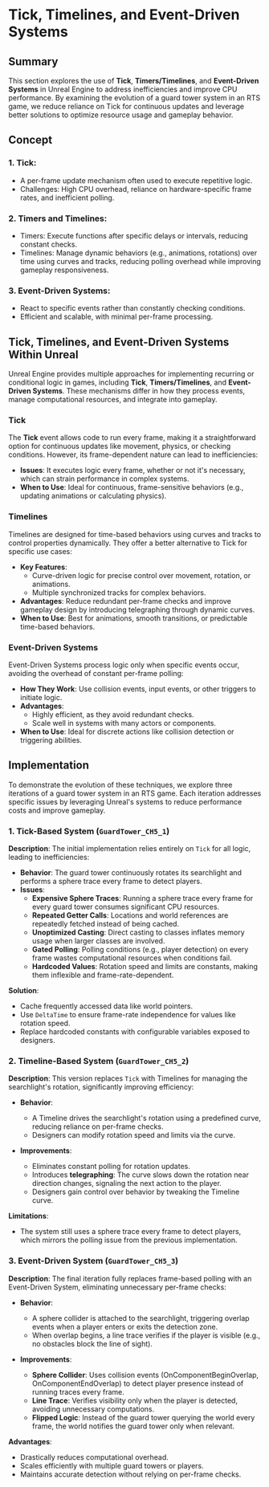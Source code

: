 # Tick, Timelines, and Event-Driven Systems

## Summary

This section explores the use of **Tick**, **Timers/Timelines**, and **Event-Driven Systems** in Unreal Engine to address inefficiencies and improve CPU performance. By examining the evolution of a guard tower system in an RTS game, we reduce reliance on Tick for continuous updates and leverage better solutions to optimize resource usage and gameplay behavior.

## Concept

### 1. Tick:

- A per-frame update mechanism often used to execute repetitive logic.
- Challenges: High CPU overhead, reliance on hardware-specific frame rates, and inefficient polling.

### 2. Timers and Timelines:

- Timers: Execute functions after specific delays or intervals, reducing constant checks.
- Timelines: Manage dynamic behaviors (e.g., animations, rotations) over time using curves and tracks, reducing polling overhead while improving gameplay responsiveness.

### 3. Event-Driven Systems:

- React to specific events rather than constantly checking conditions.
- Efficient and scalable, with minimal per-frame processing.

## Tick, Timelines, and Event-Driven Systems Within Unreal

Unreal Engine provides multiple approaches for implementing recurring or conditional logic in games, including **Tick**, **Timers/Timelines**, and **Event-Driven Systems**. These mechanisms differ in how they process events, manage computational resources, and integrate into gameplay.

### Tick

The **Tick** event allows code to run every frame, making it a straightforward option for continuous updates like movement, physics, or checking conditions. However, its frame-dependent nature can lead to inefficiencies:

- **Issues**: It executes logic every frame, whether or not it's necessary, which can strain performance in complex systems.
- **When to Use**: Ideal for continuous, frame-sensitive behaviors (e.g., updating animations or calculating physics).

### Timelines

Timelines are designed for time-based behaviors using curves and tracks to control properties dynamically. They offer a better alternative to Tick for specific use cases:

- **Key Features**:
  - Curve-driven logic for precise control over movement, rotation, or animations.
  - Multiple synchronized tracks for complex behaviors.
- **Advantages**: Reduce redundant per-frame checks and improve gameplay design by introducing telegraphing through dynamic curves.
- **When to Use**: Best for animations, smooth transitions, or predictable time-based behaviors.

### Event-Driven Systems
Event-Driven Systems process logic only when specific events occur, avoiding the overhead of constant per-frame polling:

- **How They Work**: Use collision events, input events, or other triggers to initiate logic.
- **Advantages**:
  - Highly efficient, as they avoid redundant checks.
  - Scale well in systems with many actors or components.
- **When to Use**: Ideal for discrete actions like collision detection or triggering abilities.

## Implementation

To demonstrate the evolution of these techniques, we explore three iterations of a guard tower system in an RTS game. Each iteration addresses specific issues by leveraging Unreal's systems to reduce performance costs and improve gameplay.

### 1. Tick-Based System (`GuardTower_CH5_1`)

**Description**: The initial implementation relies entirely on `Tick` for all logic, leading to inefficiencies:

- **Behavior**: The guard tower continuously rotates its searchlight and performs a sphere trace every frame to detect players.
- **Issues**:
  - **Expensive Sphere Traces**: Running a sphere trace every frame for every guard tower consumes significant CPU resources.
  - **Repeated Getter Calls**: Locations and world references are repeatedly fetched instead of being cached.
  - **Unoptimized Casting**: Direct casting to classes inflates memory usage when larger classes are involved.
  - **Gated Polling**: Polling conditions (e.g., player detection) on every frame wastes computational resources when conditions fail.
  - **Hardcoded Values**: Rotation speed and limits are constants, making them inflexible and frame-rate-dependent.

**Solution**:

- Cache frequently accessed data like world pointers.
- Use `DeltaTime` to ensure frame-rate independence for values like rotation speed.
- Replace hardcoded constants with configurable variables exposed to designers.

### 2. Timeline-Based System (`GuardTower_CH5_2`)

**Description**: This version replaces `Tick` with Timelines for managing the searchlight's rotation, significantly improving efficiency:

- **Behavior**:

  - A Timeline drives the searchlight's rotation using a predefined curve, reducing reliance on per-frame checks.
  - Designers can modify rotation speed and limits via the curve.

- **Improvements**:

  - Eliminates constant polling for rotation updates.
  - Introduces **telegraphing**: The curve slows down the rotation near direction changes, signaling the next action to the player.
  - Designers gain control over behavior by tweaking the Timeline curve.

**Limitations**:

- The system still uses a sphere trace every frame to detect players, which mirrors the polling issue from the previous implementation.

### 3. Event-Driven System (`GuardTower_CH5_3`)

**Description**: The final iteration fully replaces frame-based polling with an Event-Driven System, eliminating unnecessary per-frame checks:

- **Behavior**:

  - A sphere collider is attached to the searchlight, triggering overlap events when a player enters or exits the detection zone.
  - When overlap begins, a line trace verifies if the player is visible (e.g., no obstacles block the line of sight).

- **Improvements**:

  - **Sphere Collider**: Uses collision events (OnComponentBeginOverlap, OnComponentEndOverlap) to detect player presence instead of running traces every frame.
  - **Line Trace**: Verifies visibility only when the player is detected, avoiding unnecessary computations.
  - **Flipped Logic**: Instead of the guard tower querying the world every frame, the world notifies the guard tower only when relevant.

**Advantages**:

- Drastically reduces computational overhead.
- Scales efficiently with multiple guard towers or players.
- Maintains accurate detection without relying on per-frame checks.
